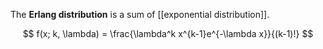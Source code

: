 The **Erlang distribution** is a sum of [[exponential distribution]].

$$
f(x; k, \lambda) = \frac{\lambda^k x^{k-1}e^{-\lambda x}}{(k-1)!}
$$